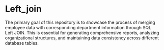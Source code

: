 # Left_join
The primary goal of this repository is to showcase the process of merging employee data with corresponding department information through SQL Left JOIN. This is essential for generating comprehensive reports, analyzing organizational structures, and maintaining data consistency across different database tables.
